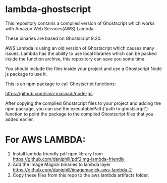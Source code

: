 # lambda-ghostscript

This repository contains a compiled version of Ghostscript which works with Amazon Web Services(AWS) Lambda.

These binaries are based on Ghostscript 9.20.

AWS Lambda is using an old version of Ghostscript which causes many issues. Lambda has the ability to use local libraries which can be packed inside the function archive, this repository can save you some time.

You should include the files inside your project and use a Ghostscript Node js package to use it.

This is an npm package to call Ghostscript functions:

https://github.com/sina-masnadi/node-gs

After copying the compiled Ghostscript files to your project and adding the npm package, you can use the executablePath('path to ghostscript') function to point the package to the compiled Ghostscript files that you added earlier.


# For AWS LAMBDA:

1. Install lambda friendly pdf npm library from https://github.com/danjphill/pdf2img-lambda-friendly
1. Add the Image Magick binaries to lambda layer https://github.com/danjphill/imagemagick-aws-lambda-2
1. Copy these files from this repo to the aws lambda artifacts folder. 
